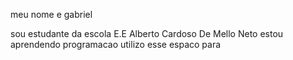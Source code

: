 

meu nome e gabriel

sou estudante da escola E.E Alberto Cardoso De Mello Neto
estou aprendendo programacao
utilizo esse espaco para
